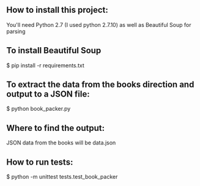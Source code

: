 
## How to install this project:

You'll need Python 2.7 (I used python 2.7.10) as well as Beautiful Soup for parsing

## To install Beautiful Soup
$ pip install -r requirements.txt

## To extract the data from the books direction and output to a JSON file: 

$ python book_packer.py

## Where to find the output:

JSON data from the books will be data.json

## How to run tests:

$ python -m unittest tests.test_book_packer
